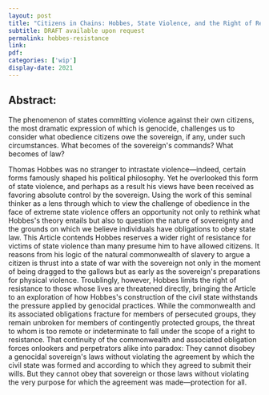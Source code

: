 ```yaml
---
layout: post
title: "Citizens in Chains: Hobbes, State Violence, and the Right of Resistance"
subtitle: DRAFT available upon request
permalink: hobbes-resistance
link:
pdf: 
categories: ['wip']
display-date: 2021
---
```


<h2>Abstract:</h2>
The phenomenon of states committing violence against their own citizens, the most dramatic expression of which is genocide, challenges us to consider what obedience citizens owe the sovereign, if any, under such circumstances. What becomes of the sovereign's commands? What becomes of law?

Thomas Hobbes was no stranger to intrastate violence—indeed, certain forms famously shaped his political philosophy. Yet he overlooked this form of state violence, and perhaps as a result his views have been received as favoring absolute control by the sovereign. Using the work of this seminal thinker as a lens through which to view the challenge of obedience in the face of extreme state violence offers an opportunity not only to rethink what Hobbes's theory entails but also to question the nature of sovereignty and the grounds on which we believe individuals have obligations to obey state law. This Article contends Hobbes reserves a wider right of resistance for victims of state violence than many presume him to have allowed citizens. It reasons from his logic of the natural commonwealth of slavery to argue a citizen is thrust into a state of war with the sovereign not only in the moment of being dragged to the gallows but as early as the sovereign's preparations for physical violence. Troublingly, however, Hobbes limits the right of resistance to those whose lives are threatened directly, bringing the Article to an exploration of how Hobbes's construction of the civil state withstands the pressure applied by genocidal practices.
While the commonwealth and its associated obligations fracture for members of persecuted groups, they remain unbroken for members of contingently protected groups, the threat to whom is too remote or indeterminate to fall under the scope of a right to resistance. That continuity of the commonwealth and associated obligation forces onlookers and perpetrators alike into paradox: They cannot disobey a genocidal sovereign's laws without violating the agreement by which the civil state was formed and according to which they agreed to submit their wills. But they cannot obey that sovereign or those laws without violating the very purpose for which the agreement was made—protection for all.
